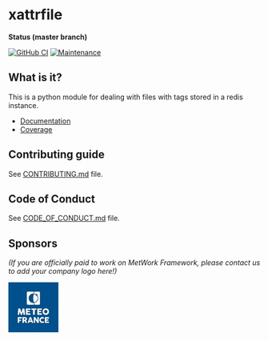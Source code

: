 # xattrfile

[//]: # (automatically generated from https://github.com/metwork-framework/resources/blob/master/cookiecutter/_%7B%7Bcookiecutter.repo%7D%7D/README.md)

**Status (master branch)**




[![GitHub CI](https://github.com/metwork-framework/xattrfile/workflows/CI/badge.svg?branch=master)](https://github.com/metwork-framework/xattrfile/actions?query=workflow%3ACI&branch=master)
[![Maintenance](https://github.com/metwork-framework/resources/blob/master/badges/maintained.svg)]()


[//]: # (TABLE_OF_CONTENTS_PLACEHOLDER)



## What is it?

This is a python module for dealing with files with tags stored in a redis instance.

- [Documentation](https://metwork-framework.org/pub/misc/xattrfile/doc/)
- [Coverage](https://metwork-framework.org/pub/misc/xattrfile/coverage/)











## Contributing guide

See [CONTRIBUTING.md](CONTRIBUTING.md) file.



## Code of Conduct

See [CODE_OF_CONDUCT.md](CODE_OF_CONDUCT.md) file.



## Sponsors

*(If you are officially paid to work on MetWork Framework, please contact us to add your company logo here!)*

[![logo](https://raw.githubusercontent.com/metwork-framework/resources/master/sponsors/meteofrance-small.jpeg)](http://www.meteofrance.com)
